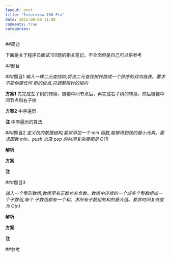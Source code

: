 ```yaml
---
layout: post
title: "Interview 100 Pro"
date: 2012-08-09 11:00
comments: true
categories: 
---
```


##简述

下面是关于程序员面试100题的相关笔记。不全面但是自己可以供参考

##题目

###题目1
*输入一棵二元查找树,将该二元查找树转换成一个排序的双向链表。要求不能创建任何
新的结点,只调整指针的指向*

**方案1**
先完成左子树的转换，链接中间节点后，再完成右子树的转换，然后链接中间节点和右子树

**方案2**
中序遍历

**注**
中序遍历的算法

###题目2
*定义栈的数据结构,要求添加一个 min 函数,能够得到栈的最小元素。要求函数 min、push 以及
pop 的时间复杂度都是 O(1)*

**解析**

**方案**

**注**


###题目3

*输入一个整形数组,数组里有正数也有负数。数组中连续的一个或多个整数组成一个子数组,每个
子数组都有一个和。求所有子数组的和的最大值。要求时间复杂度为 O(n)*

**解析**

**方案**

**注**



##参考
